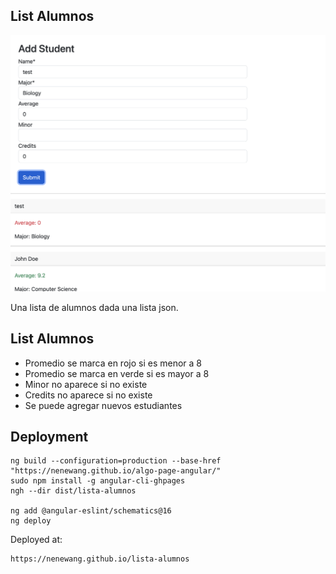 ## List Alumnos


![](./img/2023-09-27-21-01-38.png)

Una lista de alumnos dada una lista json.

## List Alumnos

- Promedio se marca en rojo si es menor a 8
- Promedio se marca en verde si es mayor a 8
- Minor no aparece si no existe
- Credits no aparece si no existe
- Se puede agregar nuevos estudiantes


## Deployment


```
ng build --configuration=production --base-href "https://nenewang.github.io/algo-page-angular/"
sudo npm install -g angular-cli-ghpages
ngh --dir dist/lista-alumnos

ng add @angular-eslint/schematics@16
ng deploy
```

Deployed at:

```
https://nenewang.github.io/lista-alumnos
```



